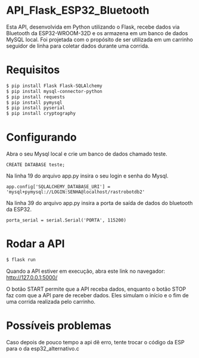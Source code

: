 # API_Flask_ESP32_Bluetooth

Esta API, desenvolvida em Python utilizando o Flask, recebe dados via Bluetooth da ESP32-WROOM-32D e os armazena em um banco de dados MySQL local. Foi projetada com o propósito de ser utilizada em um carrinho seguidor de linha para coletar dados durante uma corrida.

# Requisitos

```bash
$ pip install Flask Flask-SQLAlchemy 
$ pip install mysql-connector-python
$ pip install requests
$ pip install pymysql
$ pip install pyserial
$ pip install cryptography

```

# Configurando
Abra o seu Mysql local e crie um banco de dados chamado teste.
```
CREATE DATABASE teste;
```

Na linha 19 do arquivo app.py insira o seu login e senha do Mysql.

```
app.config['SQLALCHEMY_DATABASE_URI'] = 'mysql+pymysql://LOGIN:SENHA@localhost/rastrobotdb2'
```

Na linha 39 do arquivo app.py insira a porta de saída de dados do bluetooth da ESP32.

```
porta_serial = serial.Serial('PORTA', 115200)
```

# Rodar a API
```bash
$ flask run
```

Quando a API estiver em execução, abra este link no navegador: http://127.0.0.1:5000/

O botão START permite que a API receba dados, enquanto o botão STOP faz com que a API pare de receber dados. Eles simulam o início e o fim de uma corrida realizada pelo carrinho.


# Possíveis problemas

Caso depois de pouco tempo a api dê erro, tente trocar o código da ESP para o da esp32_alternativo.c
